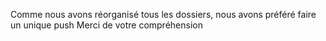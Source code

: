 Comme nous avons réorganisé tous les dossiers, nous avons préféré faire un unique push
Merci de votre compréhension

